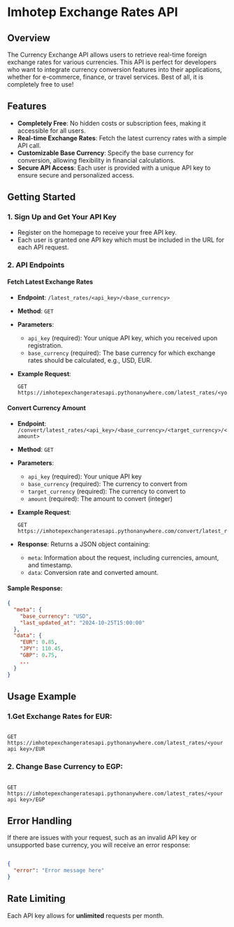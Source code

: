 # Imhotep Exchange Rates API

## Overview

The Currency Exchange API allows users to retrieve real-time foreign exchange rates for various currencies. This API is perfect for developers who want to integrate currency conversion features into their applications, whether for e-commerce, finance, or travel services. Best of all, it is completely free to use!

## Features

- **Completely Free**: No hidden costs or subscription fees, making it accessible for all users.
- **Real-time Exchange Rates**: Fetch the latest currency rates with a simple API call.
- **Customizable Base Currency**: Specify the base currency for conversion, allowing flexibility in financial calculations.
- **Secure API Access**: Each user is provided with a unique API key to ensure secure and personalized access.

## Getting Started

### 1. Sign Up and Get Your API Key
   - Register on the homepage to receive your free API key.
   - Each user is granted one API key which must be included in the URL for each API request.
### 2. API Endpoints

#### Fetch Latest Exchange Rates
  - **Endpoint**: `/latest_rates/<api_key>/<base_currency>`
  - **Method**: `GET`
  - **Parameters**:
    - `api_key` (required): Your unique API key, which you received upon registration.
    - `base_currency` (required): The base currency for which exchange rates should be calculated, e.g., USD, EUR.
  - **Example Request**:
    
    ```
    GET https://imhotepexchangeratesapi.pythonanywhere.com/latest_rates/<your_api_key>/USD
    ```

#### Convert Currency Amount
  - **Endpoint**: `/convert/latest_rates/<api_key>/<base_currency>/<target_currency>/<amount>`
  - **Method**: `GET`
  - **Parameters**:
    - `api_key` (required): Your unique API key
    - `base_currency` (required): The currency to convert from
    - `target_currency` (required): The currency to convert to
    - `amount` (required): The amount to convert (integer)
  - **Example Request**:
    
    ```
    GET https://imhotepexchangeratesapi.pythonanywhere.com/convert/latest_rates/<your_api_key>/USD/EUR/100
    ```

  - **Response**: Returns a JSON object containing:
     - `meta`: Information about the request, including currencies, amount, and timestamp.
     - `data`: Conversion rate and converted amount.
       
#### Sample Response:
``` json
{
  "meta": {
    "base_currency": "USD",
    "last_updated_at": "2024-10-25T15:00:00"
  },
  "data": {
    "EUR": 0.85,
    "JPY": 110.45,
    "GBP": 0.75,
    ...
  }
}

```

## Usage Example
### 1.Get Exchange Rates for EUR:

```

GET https://imhotepexchangeratesapi.pythonanywhere.com/latest_rates/<your api key>/EUR

```

### 2. Change Base Currency to EGP:
```

GET https://imhotepexchangeratesapi.pythonanywhere.com/latest_rates/<your api key>/EGP

```

## Error Handling
If there are issues with your request, such as an invalid API key or unsupported base currency, you will receive an error response:

``` json

{
  "error": "Error message here"
}


```

## Rate Limiting

Each API key allows for **unlimited** requests per month.
